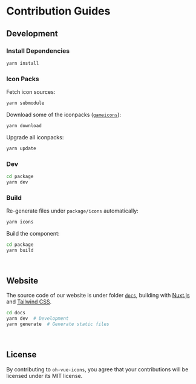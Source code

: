 # Contribution Guides

## Development

### Install Dependencies

```bash
yarn install
```

### Icon Packs

Fetch icon sources:

```bash
yarn submodule
```

Download some of the iconpacks ([`gameicons`](https://game-icons.net/archives/svg/zip/000000/transparent/game-icons.net.svg.zip)):

```bash
yarn download
```

Upgrade all iconpacks:

```bash
yarn update
```

### Dev

```bash
cd package
yarn dev
```

### Build

Re-generate files under `package/icons` automatically:

```bash
yarn icons
```

Build the component:

```bash
cd package
yarn build
```


&nbsp;

## Website

The source code of our website is under folder [`docs`](docs), building with [Nuxt.js](https://nuxtjs.org) and [Tailwind CSS](https://tailwindcss.com).

```bash
cd docs
yarn dev  # Development
yarn generate  # Generate static files
```


&nbsp;

## License

By contributing to `oh-vue-icons`, you agree that your contributions will be licensed under its MIT license.
